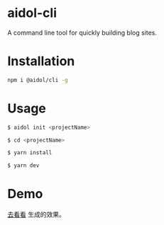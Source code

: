 # aidol-cli
A command line tool for quickly building blog sites.

# Installation

``` bash
npm i @aidol/cli -g
```

# Usage

``` bash
$ aidol init <projectName>

$ cd <projectName>

$ yarn install

$ yarn dev
```

# Demo
 
[去看看](https://hongwenqing.com/aidol/) 生成的效果。

